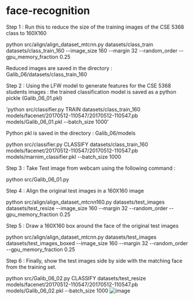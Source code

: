 # face-recognition


Step 1 : Run this to reduce the size of  the training images of the CSE 5368 class to 160X160

python src/align/align_dataset_mtcnn.py datasets/class_train datasets/class_train_160 --image_size 160 --margin 32 --random_order --gpu_memory_fraction 0.25

Reduced images are saved in the directory : Galib_06/datasets/class_train_160

Step 2 : Using the LFW model to generate features for the CSE 5368 students images : the trained classification model is saved as a python pickle (Galib_06_01.pkl)


'python src/classifier.py TRAIN datasets/class_train_160 models/facenet/20170512-110547/20170512-110547.pb models/Galib_06_01.pkl --batch_size 1000'

Python pkl is saved in the directory : Galib_06/models

python src/classifier.py CLASSIFY datasets/class_train_160 models/facenet/20170512-110547/20170512-110547.pb models/marnim_classifier.pkl --batch_size 1000

Step 3 : Take Test image from webcam using the following command :

python src/Galib_06_01.py

Step 4 : Align the original test images in a 160X160 image

python src/align/align_dataset_mtcnn160.py datasets/test_images datasets/test_resize --image_size 160 --margin 32 --random_order --gpu_memory_fraction 0.25


Step 5 : Draw a 160X160 box around the face of the original test images

python src/align/align_dataset_mtcnn.py datasets/test_images datasets/test_images_boxed --image_size 160 --margin 32 --random_order --gpu_memory_fraction 0.25

Step 6 : Finally, show the test images side by side with the matching face from the training set.

python src/Galib_06_02.py CLASSIFY datasets/test_resize models/facenet/20170512-110547/20170512-110547.pb models/Galib_06_02.pkl --batch_size 1000
![image](https://user-images.githubusercontent.com/5978690/162720450-3cdcda12-e83c-4bed-875f-30ba7bb70459.png)
